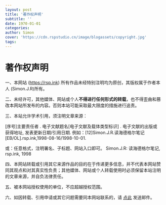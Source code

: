 ```yaml
---
layout: post
title: '著作权声明'
subtitle: ''
date: 1970-01-01
categories: 
author: Simon
cover: 'https://cdn.rspstudio.cn/image/blogassets/copyright.jpg'
tags: 
---
```


# 著作权声明

一、本网站 (https://rsp.ink) 所有作品未经特别注明均为原创，其版权属于作者本人 (Simon.J.R)所有。

二、未经许可，其他媒体、网站或个人**不得进行任何形式的转载**，也不得歪曲和篡改本网站所发布的内容。否则本站可能采取最大限度的措施进行追责。

三、本站允许学术引用，须注明文章来源：

[序号]主要责任者 . 电子文献题名[电子文献及载体类型标识] . 电子文献的出版或获得地址, 发表更新日期/引用日期.
例如：[12]Simon.J.R.读海德格尔笔记[EB/OL].rsp.ink,1998-08-16/1998-10-01.

或：任意格式，注明署名、子标题、网站入口即可。
Simon.J.R: 读海德格尔笔记, rsp.ink, 1998


四、本网站转载或引用其它来源作品的目的在于传递更多信息，并不代表本网站赞同其观点和对其真实性负责；其他媒体、网站或个人转载使用时必须保留本站注明的文章来源，并自负法律责任。

五、被本网站授权使用的单位，不应超越授权范围。

六、如因转载、引用申请或其它问题需要同本网站联系的，请 [点此](mailto:i@rsp.ink?subject=%5B%E6%8E%88%E6%9D%83%E8%AF%B7%E6%B1%82%5Drsp.ink&body=%E6%96%87%E7%AB%A0%E9%93%BE%E6%8E%A5%EF%BC%9A%0D%0A%EF%BC%88%E6%9C%AC%E7%AB%99%E9%93%BE%E6%8E%A5%EF%BC%89%0D%0A%0D%0A%E4%BD%BF%E7%94%A8%E4%BA%BA%EF%BC%9A%0D%0A%EF%BC%88%E7%BD%B2%E5%90%8D%E3%80%81%E5%8D%95%E4%BD%8D%E6%88%96%E7%BD%91%E7%AB%99%EF%BC%89%0D%0A%0D%0A%E4%BD%BF%E7%94%A8%E7%9B%AE%E7%9A%84%EF%BC%9A%0D%0A%EF%BC%88%E8%BD%AC%E8%BD%BD%2F%E5%BC%95%E7%94%A8%E6%88%96%E5%85%B6%E5%AE%83%EF%BC%89%0D%0A%0D%0A%E4%BD%BF%E7%94%A8%E4%BD%8D%E7%BD%AE%EF%BC%9A%0D%0A%EF%BC%88%E9%93%BE%E6%8E%A5%E3%80%81%E6%96%87%E7%8C%AE%E4%BF%A1%E6%81%AF%E6%88%96%E6%96%87%E5%AD%97%E8%AF%B4%E6%98%8E%EF%BC%89%0D%0A%0D%0A%0D%0A%E6%88%91%E5%90%8C%E6%84%8F%EF%BC%8C%E4%BF%9D%E7%95%99rsp.ink%E6%B3%A8%E6%98%8E%E7%9A%84%E6%96%87%E7%AB%A0%E6%9D%A5%E6%BA%90%EF%BC%8C%E5%B9%B6%E8%87%AA%E8%B4%9F%E6%B3%95%E5%BE%8B%E8%B4%A3%E4%BB%BB%E3%80%82%E6%9C%AC%E4%BA%BA%2F%E5%8D%95%E4%BD%8D%E4%B8%8D%E5%BA%94%E8%B6%85%E8%B6%8A%E6%8E%88%E6%9D%83%E8%8C%83%E5%9B%B4%E4%BD%BF%E7%94%A8rsp.ink%E7%9A%84%E7%89%88%E6%9D%83%E5%86%85%E5%AE%B9%E3%80%82%E6%88%91%E8%BD%AC%E8%BD%BD%E6%88%96%E5%BC%95%E7%94%A8rsp.ink%E7%9A%84%E5%86%85%E5%AE%B9%E5%B9%B6%E4%B8%8D%E4%BB%A3%E8%A1%A8rsp.ink%E8%B5%9E%E5%90%8C%E6%88%91%E7%9A%84%E8%A7%82%E7%82%B9%E5%92%8C%E5%AF%B9%E5%85%B6%E7%9C%9F%E5%AE%9E%E6%80%A7%E8%B4%9F%E8%B4%A3%E3%80%82%E5%85%B6%E4%BB%96%E5%AA%92%E4%BD%93%E3%80%81%E7%BD%91%E7%AB%99%E6%88%96%E4%B8%AA%E4%BA%BA%E5%86%8D%E6%AC%A1%E8%BD%AC%E8%BD%BD%E4%BD%BF%E7%94%A8%E6%97%B6%E5%BF%85%E9%A1%BB%E4%BF%9D%E7%95%99%E6%88%91%E6%89%80%E6%B3%A8%E6%98%8E%E7%9A%84%E6%96%87%E7%AB%A0%E6%9D%A5%E6%BA%90%EF%BC%8C%E5%B9%B6%E8%87%AA%E8%B4%9F%E6%B3%95%E5%BE%8B%E8%B4%A3%E4%BB%BB%E3%80%82) 发送邮件。
